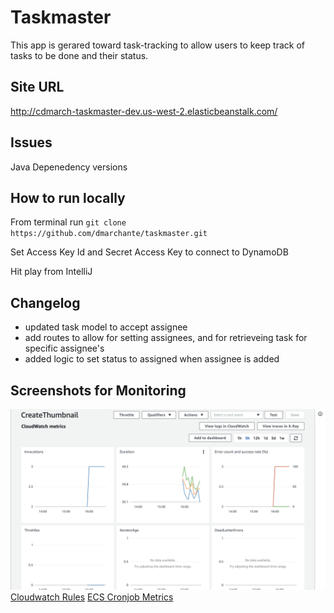 # Taskmaster
This app is gerared toward task-tracking to allow users to keep track of tasks to be done and their status.

## Site URL

http://cdmarch-taskmaster-dev.us-west-2.elasticbeanstalk.com/

## Issues

Java Depenedency versions

## How to run locally

From terminal run `git clone https://github.com/dmarchante/taskmaster.git`

Set Access Key Id and Secret Access Key to connect to DynamoDB

Hit play from IntelliJ

## Changelog

- updated task model to accept assignee
- add routes to allow for setting assignees, and for retrieveing task for specific assignee's
- added logic to set status to assigned when assignee is added

## Screenshots for Monitoring
![Cloudwatch Metrics](./docs/assets/cloudwatch-metrics.png)
[Cloudwatch Rules](./docs/assets/cloudwatch-rules.png)
[ECS Cronjob Metrics](./docs/assets/ecs-metrics.jpg)
